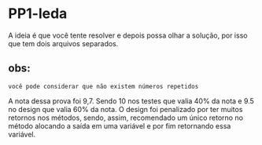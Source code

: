 # PP1-leda

A ideia é que você tente resolver e depois possa olhar a solução, por isso que tem dois arquivos separados.

## obs:
    você pode considerar que não existem números repetidos

A nota dessa prova foi 9,7. Sendo 10 nos testes que valia 40% da nota e 9.5 no design que valia 60% da nota.
O design foi penalizado por ter muitos retornos nos métodos, sendo, assim, recomendado um único retorno no método alocando a saída em uma variável e por fim retornando essa variável.

